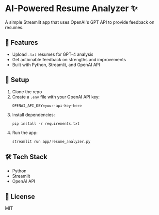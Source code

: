 # AI-Powered Resume Analyzer ✨

A simple Streamlit app that uses OpenAI's GPT API to provide feedback on resumes.

## 🚀 Features
- Upload `.txt` resumes for GPT-4 analysis
- Get actionable feedback on strengths and improvements
- Built with Python, Streamlit, and OpenAI API

## 🔧 Setup

1. Clone the repo
2. Create a `.env` file with your OpenAI API key:
   ```
   OPENAI_API_KEY=your-api-key-here
   ```
3. Install dependencies:
   ```
   pip install -r requirements.txt
   ```
4. Run the app:
   ```
   streamlit run app/resume_analyzer.py
   ```

## 🛠️ Tech Stack
- Python
- Streamlit
- OpenAI API

## 📜 License
MIT
